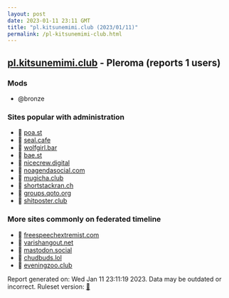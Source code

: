 ```yaml
---
layout: post
date: 2023-01-11 23:11 GMT
title: "pl.kitsunemimi.club (2023/01/11)"
permalink: /pl-kitsunemimi-club.html
---
```



## [pl.kitsunemimi.club](https://pl.kitsunemimi.club) - Pleroma (reports 1 users)

### Mods
 * @bronze

### Sites popular with administration

* 🐘 [poa.st](/poa-st.html)
* 🐘 [seal.cafe](/seal-cafe.html)
* 🐘 [wolfgirl.bar](/wolfgirl-bar.html)
* 🐘 [bae.st](/bae-st.html)
* 🐘 [nicecrew.digital](/nicecrew-digital.html)
* 🐘 [noagendasocial.com](/noagendasocial-com.html)
* 🐘 [mugicha.club](/mugicha-club.html)
* 🐘 [shortstackran.ch](/shortstackran-ch.html)
* 🐘 [groups.qoto.org](/groups-qoto-org.html)
* 🐘 [shitposter.club](/shitposter-club.html)

### More sites commonly on federated timeline

* 🐘 [freespeechextremist.com](/freespeechextremist-com.html)
* 🐘 [varishangout.net](/varishangout-net.html)
* 🐘 [mastodon.social](/mastodon-social.html)
* 🐘 [chudbuds.lol](/chudbuds-lol.html)
* 🐘 [eveningzoo.club](/eveningzoo-club.html)

Report generated on: Wed Jan 11 23:11:19 2023. Data may be outdated or incorrect.
Ruleset version: [🧁](/version-cupcake)
